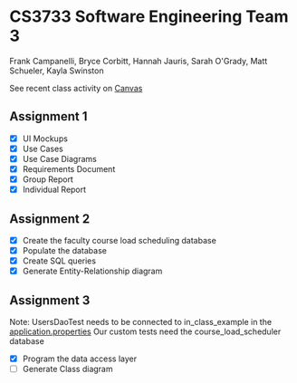 CS3733 Software Engineering Team 3
==================================
Frank Campanelli, Bryce Corbitt, Hannah Jauris, Sarah O'Grady, Matt Schueler, Kayla Swinston

See recent class activity on [Canvas](https://canvas.wpi.edu/courses/6113)

Assignment 1
------------
- [x] UI Mockups
- [x] Use Cases
- [x] Use Case Diagrams
- [x] Requirements Document
- [x] Group Report
- [x] Individual Report

Assignment 2
------------
- [x] Create the faculty course load scheduling database
- [x] Populate the database
- [x] Create SQL queries
- [x] Generate Entity-Relationship diagram

Assignment 3
------------
Note: UsersDaoTest needs to be connected to in_class_example in the [application.properties](src/main/resources/application.properties)
Our custom tests need the course_load_scheduler database
- [x] Program the data access layer
- [ ] Generate Class diagram